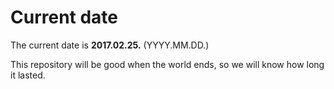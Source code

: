 # Current date

The current date is **2017.02.25.** (YYYY.MM.DD.)

This repository will be good when the world ends, so we will know how long it lasted.